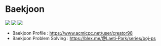 # Baekjoon
![](https://img.shields.io/badge/Python-3.10-FFDB4E?style=flat&logo=Python&labelColor=007ACC&logoColor=FFFFFF)
![](https://img.shields.io/badge/Java-1.8.0__342-E21822?style=flat&logo=OpenJDK&labelColor=007ACC&logoColor=FFFFFF)
![](https://img.shields.io/badge/Visual_Studio_Code-007ACC?style=flat&logo=VisualStudioCode&logoColor=FFFFFF)  
- Baekjoon Profile : https://www.acmicpc.net/user/creator98
- Baekjoon Problem Solving : https://blex.me/@Laeti-Park/series/boj-ps
